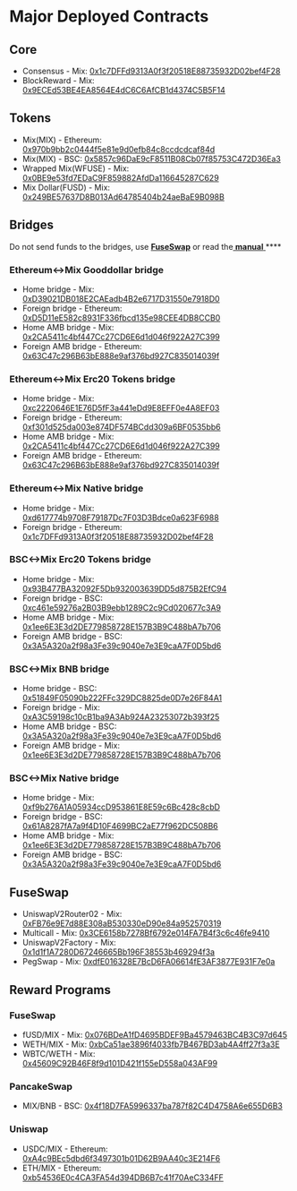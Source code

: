 # Major Deployed Contracts

## Core

* Consensus - Mix: [0x1c7DFFd9313A0f3f20518E88735932D02bef4F28](https://miexs.com/address/0x1c7DFFd9313A0f3f20518E88735932D02bef4F28) 
* BlockReward - Mix: [0x9ECEd53BE4EA8564E4dC6C6AfCB1d4374C5B5F14](https://miexs.com/address/0x9ECEd53BE4EA8564E4dC6C6AfCB1d4374C5B5F14)

## Tokens

* Mix\(MIX\) - Ethereum: [0x970b9bb2c0444f5e81e9d0efb84c8ccdcdcaf84d](https://etherscan.io/token/0x970b9bb2c0444f5e81e9d0efb84c8ccdcdcaf84d)
* Mix\(MIX\) - BSC: [0x5857c96DaE9cF8511B08Cb07f85753C472D36Ea3](https://bscscan.com/token/0x5857c96dae9cf8511b08cb07f85753c472d36ea3)
* Wrapped Mix\(WFUSE\) - Mix: [0x0BE9e53fd7EDaC9F859882AfdDa116645287C629](https://miexs.com/address/0x0BE9e53fd7EDaC9F859882AfdDa116645287C629)
* Mix Dollar\(FUSD\) - Mix: [0x249BE57637D8B013Ad64785404b24aeBaE9B098B](https://miexs.com/address/0x249BE57637D8B013Ad64785404b24aeBaE9B098B)

## Bridges

Do not send funds to the bridges, use [**FuseSwap**](https://fuseswap.com) or read the[ **manual** ](https://app.gitbook.com/@fuse-1/s/fuse-dev-docs/bridges/bridges)\*\*\*\*

### Ethereum&lt;-&gt;Mix Gooddollar bridge

* Home bridge - Mix: [0xD39021DB018E2CAEadb4B2e6717D31550e7918D0](https://miexs.com/address/0xD39021DB018E2CAEadb4B2e6717D31550e7918D0/transactions)
* Foreign bridge - Ethereum: [0xD5D11eE582c8931F336fbcd135e98CEE4DB8CCB0](https://etherscan.io/address/0xD5D11eE582c8931F336fbcd135e98CEE4DB8CCB0)
* Home AMB bridge - Mix: [0x2CA5411c4bf447Cc27CD6E6d1d046f922A27C399](https://miexs.com/address/0x2CA5411c4bf447Cc27CD6E6d1d046f922A27C399/transactions)
* Foreign AMB bridge - Ethereum: [0x63C47c296B63bE888e9af376bd927C835014039f](https://etherscan.io/address/0x63C47c296B63bE888e9af376bd927C835014039f)

### Ethereum&lt;-&gt;Mix Erc20 Tokens bridge

* Home bridge - Mix: [0xc2220646E1E76D5fF3a441eDd9E8EFF0e4A8EF03](https://miexs.com/address/0xc2220646E1E76D5fF3a441eDd9E8EFF0e4A8EF03)
* Foreign bridge - Ethereum: [0xf301d525da003e874DF574BCdd309a6BF0535bb6](https://etherscan.io/address/0xf301d525da003e874DF574BCdd309a6BF0535bb6)
* Home AMB bridge - Mix: [0x2CA5411c4bf447Cc27CD6E6d1d046f922A27C399](https://miexs.com/address/0x2CA5411c4bf447Cc27CD6E6d1d046f922A27C399/transactions)
* Foreign AMB bridge - Ethereum: [0x63C47c296B63bE888e9af376bd927C835014039f](https://etherscan.io/address/0x63C47c296B63bE888e9af376bd927C835014039f)

### Ethereum&lt;-&gt;Mix Native bridge

* Home bridge - Mix: [0xd617774b9708F79187Dc7F03D3Bdce0a623F6988](https://miexs.com/address/0xd617774b9708F79187Dc7F03D3Bdce0a623F6988/transactions)
* Foreign bridge - Ethereum: [0x1c7DFFd9313A0f3f20518E88735932D02bef4F28](https://etherscan.io/address/0x1c7DFFd9313A0f3f20518E88735932D02bef4F28)

### BSC&lt;-&gt;Mix Erc20 Tokens bridge

* Home bridge - Mix: [0x93B477BA32092F5Db932003639DD5d875B2EfC94](https://miexs.com/address/0x93B477BA32092F5Db932003639DD5d875B2EfC94/transactions)
* Foreign bridge - BSC: [0xc461e59276a2B03B9ebb1289C2c9Cd020677c3A9](https://bscscan.com/address/0xc461e59276a2B03B9ebb1289C2c9Cd020677c3A9)
* Home AMB bridge - Mix: [0x1ee6E3E3d2DE779858728E157B3B9C488bA7b706](https://miexs.com/address/0x1ee6E3E3d2DE779858728E157B3B9C488bA7b706/transactions)
* Foreign AMB bridge - BSC: [0x3A5A320a2f98a3Fe39c9040e7e3E9caA7F0D5bd6](https://bscscan.com/address/0x3A5A320a2f98a3Fe39c9040e7e3E9caA7F0D5bd6)

### BSC&lt;-&gt;Mix BNB bridge

* Home bridge - BSC: [0x51849F05090b222FFc329DC8825de0D7e26F84A1](https://bscscan.com/address/0x51849F05090b222FFc329DC8825de0D7e26F84A1)
* Foreign bridge - Mix: [0xA3C59198c10cB1ba9A3Ab924A23253072b393f25](https://miexs.com/address/0xA3C59198c10cB1ba9A3Ab924A23253072b393f25)
* Home AMB bridge - BSC: [0x3A5A320a2f98a3Fe39c9040e7e3E9caA7F0D5bd6](https://bscscan.com/address/0x3A5A320a2f98a3Fe39c9040e7e3E9caA7F0D5bd6)
* Foreign AMB bridge - Mix: [0x1ee6E3E3d2DE779858728E157B3B9C488bA7b706](https://miexs.com/address/0x1ee6E3E3d2DE779858728E157B3B9C488bA7b706)

### BSC&lt;-&gt;Mix Native bridge

* Home bridge - Mix: [0xf9b276A1A05934ccD953861E8E59c6Bc428c8cbD](https://miexs.com/address/0xf9b276A1A05934ccD953861E8E59c6Bc428c8cbD/transactions)
* Foreign bridge - BSC: [0x61A8287fA7a9f4D10F4699BC2aE77f962DC508B6](https://bscscan.com/address/0x61A8287fA7a9f4D10F4699BC2aE77f962DC508B6)
* Home AMB bridge - Mix: [0x1ee6E3E3d2DE779858728E157B3B9C488bA7b706](https://miexs.com/address/0x1ee6E3E3d2DE779858728E157B3B9C488bA7b706)
* Foreign AMB bridge - BSC: [0x3A5A320a2f98a3Fe39c9040e7e3E9caA7F0D5bd6](https://bscscan.com/address/0x3A5A320a2f98a3Fe39c9040e7e3E9caA7F0D5bd6)

## FuseSwap

* UniswapV2Router02 - Mix: [0xFB76e9E7d88E308aB530330eD90e84a952570319](https://miexs.com/address/0xFB76e9E7d88E308aB530330eD90e84a952570319)
* Multicall - Mix: [0x3CE6158b7278Bf6792e014FA7B4f3c6c46fe9410](https://miexs.com/address/0x3CE6158b7278Bf6792e014FA7B4f3c6c46fe9410)
* UniswapV2Factory - Mix: [0x1d1f1A7280D67246665Bb196F38553b469294f3a](https://miexs.com/address/0x1d1f1A7280D67246665Bb196F38553b469294f3a)
* PegSwap - Mix: [0xdfE016328E7BcD6FA06614fE3AF3877E931F7e0a](https://miexs.com/address/0xdfE016328E7BcD6FA06614fE3AF3877E931F7e0a)

## Reward Programs

### FuseSwap

* fUSD/MIX - Mix: [0x076BDeA1fD4695BDEF9Ba4579463BC4B3C97d645](https://miexs.com/address/0x076BDeA1fD4695BDEF9Ba4579463BC4B3C97d645)
* WETH/MIX - Mix: [0xbCa51ae3896f4033fb7B467BD3ab4A4ff27f3a3E](https://miexs.com/address/0xbCa51ae3896f4033fb7B467BD3ab4A4ff27f3a3E)
* WBTC/WETH - Mix: [0x45609C92B46F8f9d101D421f155eD558a043AF99](https://miexs.com/address/0x45609C92B46F8f9d101D421f155eD558a043AF99)

### PancakeSwap

* MIX/BNB - BSC: [0x4f18D7FA5996337ba787f82C4D4758A6e655D6B3](https://bscscan.com/address/0x4f18D7FA5996337ba787f82C4D4758A6e655D6B3)

### Uniswap

* USDC/MIX - Ethereum: [0xA4c9BEc5dbd6f3497301b01D62B9AA40c3E214F6](https://etherscan.io/address/0xA4c9BEc5dbd6f3497301b01D62B9AA40c3E214F6)
* ETH/MIX - Ethereum: [0xb54536E0c4CA3FA54d394DB6B7c41f70AeC334FF](https://etherscan.io/address/0xb54536E0c4CA3FA54d394DB6B7c41f70AeC334FF)





